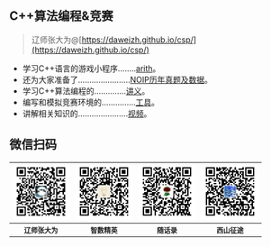 ## C++算法编程&竞赛

> 辽师张大为@[https://daweizh.github.io/csp/](https://daweizh.github.io/csp/)

- 学习C++语言的游戏小程序........<a href='game/arith.rar' target='_blank'>arith</a>。
- 还为大家准备了.......................<a href='race/' target='_blank'>NOIP历年真题及数据</a>。
- 学习C++算法编程的..............<a href='handout/' target='_blank'>讲义</a>。
- 编写和模拟竞赛环境的...............<a href='tool/' target='_blank'>工具</a>。
- 讲解相关知识的......................<a href='video/' target='_blank'>视频</a>。

## 微信扫码

<table style="font-size:12px;"><tr>
    <td><img src="handout/lesson00/images/zdw.jpg" width="100"></td>
    <td><img src="handout/lesson00/images/idea.jpg" width="100"></td>
    <td><img src="handout/lesson00/images/shl.jpg" width="100"></td>
    <td><img src="handout/lesson00/images/xszt.jpg" width="100"></td>
</tr><tr><th>辽师张大为</th><th>智数精英</th><th>随话录</th><th>西山征途</th></tr>
</table>



